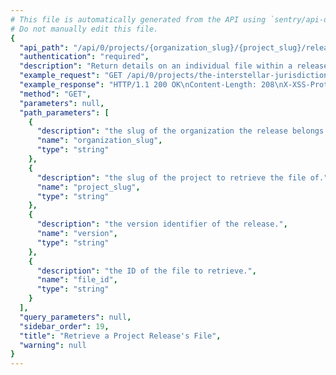 ```yaml
---
# This file is automatically generated from the API using `sentry/api-docs/generator.py.`
# Do not manually edit this file.
{
  "api_path": "/api/0/projects/{organization_slug}/{project_slug}/releases/{version}/files/{file_id}/", 
  "authentication": "required", 
  "description": "Return details on an individual file within a release.  This does\nnot actually return the contents of the file, just the associated\nmetadata.", 
  "example_request": "GET /api/0/projects/the-interstellar-jurisdiction/pump-station/releases/cbd1f80781a5d52db2ce323a7669b5c339dce255/files/3/ HTTP/1.1\nHost: sentry.io\nAuthorization: Bearer <token>", 
  "example_response": "HTTP/1.1 200 OK\nContent-Length: 208\nX-XSS-Protection: 1; mode=block\nX-Content-Type-Options: nosniff\nContent-Language: en\nAccess-Control-Expose-Headers: X-Sentry-Error, Retry-After\nVary: Accept-Language, Cookie\nAccess-Control-Allow-Methods: GET, PUT, DELETE, HEAD, OPTIONS\nAllow: GET, PUT, DELETE, HEAD, OPTIONS\nAccess-Control-Allow-Origin: *\nAccess-Control-Allow-Headers: X-Sentry-Auth, X-Requested-With, Origin, Accept, Content-Type, Authentication, Authorization\nContent-Type: application/json\nX-Frame-Options: deny\n\n{\n  \"dateCreated\": \"2020-03-09T04:38:51.839047Z\", \n  \"dist\": null, \n  \"headers\": {\n    \"Content-Type\": \"text/plain; encoding=utf-8\"\n  }, \n  \"id\": \"3\", \n  \"name\": \"/demo/readme.txt\", \n  \"sha1\": \"2ef7bde608ce5404e97d5f042f95f89f1c232871\", \n  \"size\": 12\n}", 
  "method": "GET", 
  "parameters": null, 
  "path_parameters": [
    {
      "description": "the slug of the organization the release belongs to.", 
      "name": "organization_slug", 
      "type": "string"
    }, 
    {
      "description": "the slug of the project to retrieve the file of.", 
      "name": "project_slug", 
      "type": "string"
    }, 
    {
      "description": "the version identifier of the release.", 
      "name": "version", 
      "type": "string"
    }, 
    {
      "description": "the ID of the file to retrieve.", 
      "name": "file_id", 
      "type": "string"
    }
  ], 
  "query_parameters": null, 
  "sidebar_order": 19, 
  "title": "Retrieve a Project Release's File", 
  "warning": null
}
---
```

